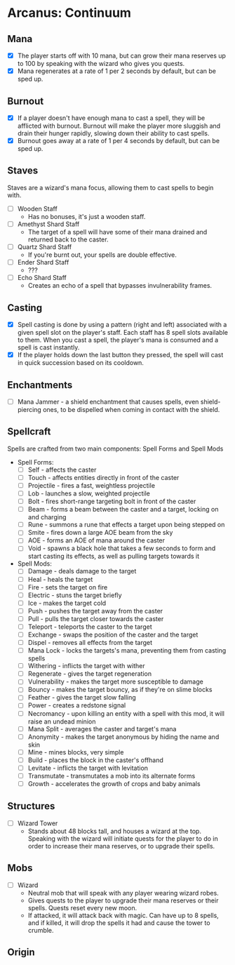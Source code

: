 # Arcanus: Continuum

## Mana
- [x] The player starts off with 10 mana, but can grow their mana reserves up to 100 by speaking with the wizard who gives you quests.
- [x] Mana regenerates at a rate of 1 per 2 seconds by default, but can be sped up.

## Burnout
- [x] If a player doesn't have enough mana to cast a spell, they will be afflicted with burnout. Burnout will make the player more sluggish and drain their hunger rapidly, slowing down their ability to cast spells.
- [x] Burnout goes away at a rate of 1 per 4 seconds by default, but can be sped up.

## Staves
Staves are a wizard's mana focus, allowing them to cast spells to begin with.
- [ ] Wooden Staff
  - Has no bonuses, it's just a wooden staff.
- [ ] Amethyst Shard Staff
  - The target of a spell will have some of their mana drained and returned back to the caster.
- [ ] Quartz Shard Staff
  - If you're burnt out, your spells are double effective.
- [ ] Ender Shard Staff
  - ???
- [ ] Echo Shard Staff
  - Creates an echo of a spell that bypasses invulnerability frames.

## Casting
- [x] Spell casting is done by using a pattern (right and left) associated with a given spell slot on the player's staff. Each staff has 8 spell slots available to them. When you cast a spell, the player's mana is consumed and a spell is cast instantly.
- [x] If the player holds down the last button they pressed, the spell will cast in quick succession based on its cooldown.

## Enchantments
- [ ] Mana Jammer - a shield enchantment that causes spells, even shield-piercing ones, to be dispelled when coming in contact with the shield.

## Spellcraft
Spells are crafted from two main components: Spell Forms and Spell Mods
- Spell Forms:
  - [ ] Self - affects the caster
  - [ ] Touch - affects entities directly in front of the caster
  - [ ] Projectile - fires a fast, weightless projectile
  - [ ] Lob - launches a slow, weighted projectile
  - [ ] Bolt - fires short-range targeting bolt in front of the caster
  - [ ] Beam - forms a beam between the caster and a target, locking on and charging
  - [ ] Rune - summons a rune that effects a target upon being stepped on
  - [ ] Smite - fires down a large AOE beam from the sky
  - [ ] AOE - forms an AOE of mana around the caster
  - [ ] Void - spawns a black hole that takes a few seconds to form and start casting its effects, as well as pulling targets towards it
- Spell Mods:
  - [ ] Damage - deals damage to the target
  - [ ] Heal - heals the target
  - [ ] Fire - sets the target on fire
  - [ ] Electric - stuns the target briefly
  - [ ] Ice - makes the target cold
  - [ ] Push - pushes the target away from the caster
  - [ ] Pull - pulls the target closer towards the caster
  - [ ] Teleport - teleports the caster to the target
  - [ ] Exchange - swaps the position of the caster and the target
  - [ ] Dispel - removes all effects from the target
  - [ ] Mana Lock - locks the targets's mana, preventing them from casting spells
  - [ ] Withering - inflicts the target with wither
  - [ ] Regenerate - gives the target regeneration
  - [ ] Vulnerability - makes the target more susceptible to damage
  - [ ] Bouncy - makes the target bouncy, as if they're on slime blocks
  - [ ] Feather - gives the target slow falling
  - [ ] Power - creates a redstone signal
  - [ ] Necromancy - upon killing an entity with a spell with this mod, it will raise an undead minion
  - [ ] Mana Split - averages the caster and target's mana
  - [ ] Anonymity - makes the target anonymous by hiding the name and skin
  - [ ] Mine - mines blocks, very simple
  - [ ] Build - places the block in the caster's offhand
  - [ ] Levitate - inflicts the target with levitation
  - [ ] Transmutate - transmutates a mob into its alternate forms
  - [ ] Growth - accelerates the growth of crops and baby animals

## Structures
- [ ] Wizard Tower
  - Stands about 48 blocks tall, and houses a wizard at the top. Speaking with the wizard will initiate quests for the player to do in order to increase their mana reserves, or to upgrade their spells.

## Mobs
- [ ] Wizard
  - Neutral mob that will speak with any player wearing wizard robes.
  - Gives quests to the player to upgrade their mana reserves or their spells. Quests reset every new moon.
  - If attacked, it will attack back with magic. Can have up to 8 spells, and if killed, it will drop the spells it had and cause the tower to crumble.

## Origin
